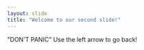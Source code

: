 ```yaml
---
layout: slide
title: "Welcome to our second slide!"
---
```

"DON'T PANIC"
Use the left arrow to go back!
